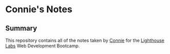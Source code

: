 # Connie's Notes

## Summary

This repository contains all of the notes taken by [Connie](https://github.com/leungcnie) for the [Lighthouse Labs](https://www.lighthouselabs.ca/) Web Development Bootcamp.